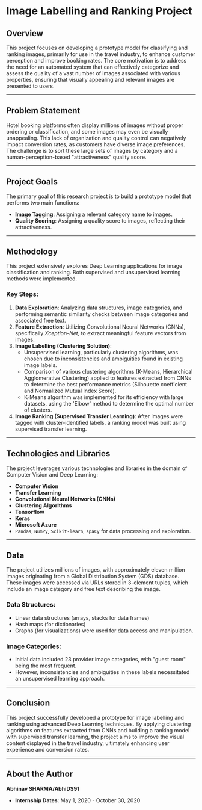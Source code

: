 # Image Labelling and Ranking Project

## **Overview**

This project focuses on developing a prototype model for classifying and ranking images, primarily for use in the travel industry, to enhance customer perception and improve booking rates. The core motivation is to address the need for an automated system that can effectively categorize and assess the quality of a vast number of images associated with various properties, ensuring that visually appealing and relevant images are presented to users.

---

## **Problem Statement**

Hotel booking platforms often display millions of images without proper ordering or classification, and some images may even be visually unappealing. This lack of organization and quality control can negatively impact conversion rates, as customers have diverse image preferences. The challenge is to sort these large sets of images by category and a human-perception-based "attractiveness" quality score.

---

## **Project Goals**

The primary goal of this research project is to build a prototype model that performs two main functions:

* **Image Tagging**: Assigning a relevant category name to images.
* **Quality Scoring**: Assigning a quality score to images, reflecting their attractiveness.

---

## **Methodology**

This project extensively explores Deep Learning applications for image classification and ranking. Both supervised and unsupervised learning methods were implemented.

### **Key Steps:**

1.  **Data Exploration**: Analyzing data structures, image categories, and performing semantic similarity checks between image categories and associated free text.
2.  **Feature Extraction**: Utilizing Convolutional Neural Networks (CNNs), specifically *Xception-Net*, to extract meaningful feature vectors from images.
3.  **Image Labelling (Clustering Solution)**:
    * Unsupervised learning, particularly clustering algorithms, was chosen due to inconsistencies and ambiguities found in existing image labels.
    * Comparison of various clustering algorithms (K-Means, Hierarchical Agglomerative Clustering) applied to features extracted from CNNs to determine the best performance metrics (Silhouette coefficient and Normalized Mutual Index Score).
    * K-Means algorithm was implemented for its efficiency with large datasets, using the 'Elbow' method to determine the optimal number of clusters.
4.  **Image Ranking (Supervised Transfer Learning)**: After images were tagged with cluster-identified labels, a ranking model was built using supervised transfer learning.

---

## **Technologies and Libraries**

The project leverages various technologies and libraries in the domain of Computer Vision and Deep Learning:

* **Computer Vision**
* **Transfer Learning**
* **Convolutional Neural Networks (CNNs)**
* **Clustering Algorithms**
* **Tensorflow**
* **Keras**
* **Microsoft Azure**
* `Pandas`, `NumPy`, `Scikit-learn`, `spaCy` for data processing and exploration.

---

## **Data**

The project utilizes millions of images, with approximately eleven million images originating from a Global Distribution System (GDS) database. These images were accessed via URLs stored in 3-element tuples, which include an image category and free text describing the image.

### Data Structures:

* Linear data structures (arrays, stacks for data frames)
* Hash maps (for dictionaries)
* Graphs (for visualizations) were used for data access and manipulation.

### Image Categories:

* Initial data included 23 provider image categories, with "guest room" being the most frequent.
* However, inconsistencies and ambiguities in these labels necessitated an unsupervised learning approach.

---

## **Conclusion**

This project successfully developed a prototype for image labelling and ranking using advanced Deep Learning techniques. By applying clustering algorithms on features extracted from CNNs and building a ranking model with supervised transfer learning, the project aims to improve the visual content displayed in the travel industry, ultimately enhancing user experience and conversion rates.

---

## **About the Author**

**Abhinav SHARMA/AbhiDS91**


* **Internship Dates**: May 1, 2020 - October 30, 2020
